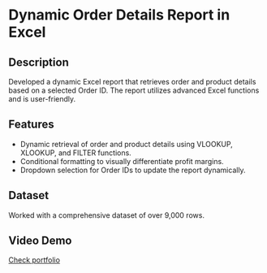# Dynamic Order Details Report in Excel

## Description
Developed a dynamic Excel report that retrieves order and product details based on a selected Order ID. The report utilizes advanced Excel functions and is user-friendly.

## Features
- Dynamic retrieval of order and product details using VLOOKUP, XLOOKUP, and FILTER functions.
- Conditional formatting to visually differentiate profit margins.
- Dropdown selection for Order IDs to update the report dynamically.

## Dataset
Worked with a comprehensive dataset of over 9,000 rows.


## Video Demo
[Check portfolio](https://www.kirananalyst.xyz/)
